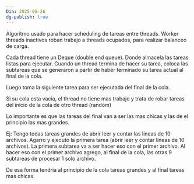 ```yaml
---
Dia: 2025-08-26
dg-publish: true
---
```

Algoritmo usado para hacer scheduling de tareas entre threads. Worker threads inactivos roban trabajo a threads ocupados, para realizar balanceo de carga.

Cada thread tiene un Deque (double end queue). Donde almacela las tareas listas para ejecutar. Cuando un thread termina de hacer su tarea, coloca las subtareas que se generaron a partir de haber terminado su tarea actual al final de la cola. 

Luego toma la siguiente tarea para ser ejecutada del final de la cola. 

Si su cola esta vacia, el thread no tiene mas trabajo y trata de robar tareas del inicio de la cola de otro thread (random)

Lo importante es que las tareas del final van a ser las mas chicas y las de el principio las mas grandes. 

Ej: Tengo todas tareas grandes de abrir leer y contar las lineas de 10 archivos. Agarro  y ejecuto la primera tarea (abrir leer y contar lineas de 10 archivos).  La primera subtarea va a ser hacer eso con el primer archivo. Al hacer eso con el primer archivo agrego, al final de la cola, las otras 9 subtareas de procesar 1 solo archivo.

De esa forma tendria al principio de la cola tareas grandes y al final tareas mas chicas. 

